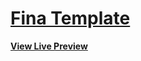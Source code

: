 # [Fina Template](https://inspira-raina.github.io/fina-theme/)

**[View Live Preview](https://inspira-raina.github.io/fina-theme/)**
